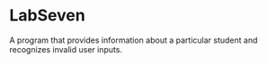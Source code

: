 # LabSeven

A program that provides information about a particular student and recognizes invalid user inputs.

